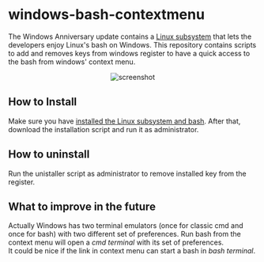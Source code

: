 # windows-bash-contextmenu
The Windows Anniversary update contains a [Linux subsystem](https://msdn.microsoft.com/en-us/commandline/wsl/about?f=255&MSPPError=-2147217396) that lets the developers enjoy Linux's bash on Windows. This repository contains scripts to add and removes keys from windows register to have a quick access to the bash from windows' context menu.

<p align="center">
  <img src="http://i.imgbox.com/UrITUlRH.png" alt="screenshot" />
</p>

## How to Install
Make sure you have [installed the Linux subsystem and bash](https://msdn.microsoft.com/en-us/commandline/wsl/install_guide). After that, download the installation script and run it as administrator.

## How to uninstall
Run the unistaller script as administrator to remove installed key from the register.

## What to improve in the future
Actually Windows has two terminal emulators (once for classic cmd and once for bash) with two different set of preferences. Run bash from the context menu will open a *cmd terminal* with its set of preferences.  
It could be nice if the link in context menu can start a  bash in *bash terminal*.
